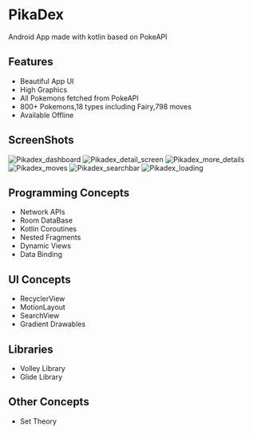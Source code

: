 # PikaDex
Android App made with kotlin based on PokeAPI

## Features
- Beautiful App UI
- High Graphics
- All Pokemons fetched from PokeAPI
- 800+ Pokemons,18 types including Fairy,798 moves
- Available Offline

## ScreenShots
![Pikadex_dashboard](https://user-images.githubusercontent.com/82208249/173853689-70478b74-1268-4a77-8729-c2c3a0eed932.png)
![Pikadex_detail_screen](https://user-images.githubusercontent.com/82208249/173853699-728b4f09-badc-4cf7-b44d-00dd967263ae.png)
![Pikadex_more_details](https://user-images.githubusercontent.com/82208249/173853712-0b7ffe33-be55-4e2d-99aa-a083dda609a2.png)
![Pikadex_moves](https://user-images.githubusercontent.com/82208249/173853720-4f679356-0e55-4b20-9cca-e3b6b2394196.png)
![Pikadex_searchbar](https://user-images.githubusercontent.com/82208249/173853727-087b09da-51d9-4553-baf8-3eb74d2f1f95.png)
![Pikadex_loading](https://user-images.githubusercontent.com/82208249/173853707-81a2ced2-4ac0-400d-a529-534f35019467.png)

## Programming Concepts
- Network APIs
- Room DataBase
- Kotlin Coroutines
- Nested Fragments
- Dynamic Views
- Data Binding

## UI Concepts
- RecyclerView
- MotionLayout
- SearchView
- Gradient Drawables

## Libraries
- Volley Library
- Glide Library

## Other Concepts
- Set Theory
